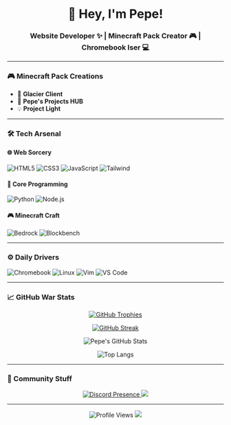 
<h1 align="center">👋 Hey, I'm Pepe!</h1>
<h3 align="center">Website Developer ✨ | Minecraft Pack Creator 🎮 | Chromebook Iser 💻</h3>

---

### 🎮 Minecraft Pack Creations
- 🐻 **Glacier Client**  
- 🎨 **Pepe's Projects HUB**  
- 💡 **Project Light**

---

### 🛠️ Tech Arsenal

#### 🌐 Web Sorcery
![HTML5](https://img.shields.io/badge/-HTML5-E34F26?style=flat-square&logo=html5&logoColor=white)
![CSS3](https://img.shields.io/badge/-CSS3-1572B6?style=flat-square&logo=css3)
![JavaScript](https://img.shields.io/badge/-JavaScript-F7DF1E?style=flat-square&logo=javascript&logoColor=black)
![Tailwind](https://img.shields.io/badge/-Tailwind-38B2AC?style=flat-square&logo=tailwind-css&logoColor=white)

#### 🧠 Core Programming
![Python](https://img.shields.io/badge/-Python-3776AB?style=flat-square&logo=python&logoColor=white)
![Node.js](https://img.shields.io/badge/-Node.js-339933?style=flat-square&logo=nodedotjs&logoColor=white)

#### 🎮 Minecraft Craft
![Bedrock](https://img.shields.io/badge/-Bedrock-62B47A?style=flat-square&logo=minecraft&logoColor=white)
![Blockbench](https://img.shields.io/badge/-Blockbench-FF7F00?style=flat-square&logo=blender&logoColor=white)

---

### ⚙️ Daily Drivers
![Chromebook](https://img.shields.io/badge/-ChromeOS-4285F4?style=flat-square&logo=google-chrome&logoColor=white)
![Linux](https://img.shields.io/badge/-Linux-FCC624?style=flat-square&logo=linux&logoColor=black)
![Vim](https://img.shields.io/badge/-Vim-019733?style=flat-square&logo=vim&logoColor=white)
![VS Code](https://img.shields.io/badge/-VS%20Code-007ACC?style=flat-square&logo=visual-studio-code&logoColor=white)

---

### 📈 GitHub War Stats

<div align="center">
  
[![GitHub Trophies](https://github-profile-trophy.vercel.app/?username=pepe&theme=onedark&row=1&margin-w=15)](https://github.com/ryo-ma/github-profile-trophy)

[![GitHub Streak](https://streak-stats.demolab.com?user=pepe&theme=tokyonight)](https://git.io/streak-stats)

![Pepe's GitHub Stats](https://github-readme-stats.vercel.app/api?username=pepe&show_icons=true&theme=tokyonight&include_all_commits=true)

![Top Langs](https://github-readme-stats.vercel.app/api/top-langs/?username=pepe&layout=compact&theme=tokyonight)

</div>

---

### 🎯 Community Stuff
<p align="center">
  <a href="https://discord.com/users/yourid">
    <img src="https://dcbadge.vercel.app/api/shield/yourid?style=flat-square&theme=discord" alt="Discord Presence">
  </a>
  <a href="https://ko-fi.com/pepe">
    <img src="https://img.shields.io/badge/-Buy%20me%20a%20coffee-FF5E5B?style=flat-square&logo=ko-fi">
  </a>
</p>

---

<p align="center">
  <img src="https://komarev.com/ghpvc/?username=pepe&color=blueviolet&style=flat-square" alt="Profile Views"> 
  <a href="https://github.com/pepe?tab=repositories"><img src="https://img.shields.io/badge/-Explore%20My%20World-2EA043?style=flat-square&logo=github"></a>
</p>